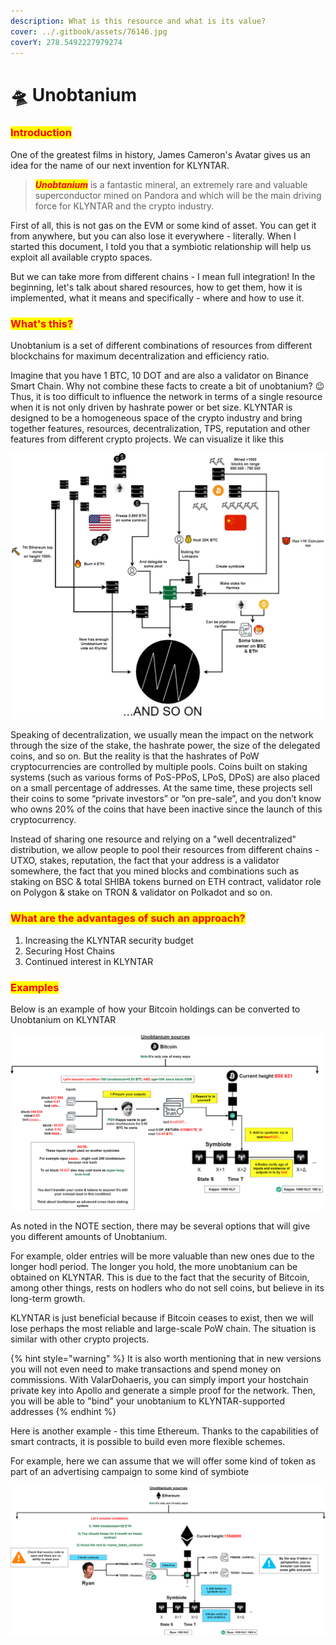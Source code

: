 ```yaml
---
description: What is this resource and what is its value?
cover: ../.gitbook/assets/76146.jpg
coverY: 278.5492227979274
---
```


# 🛸 Unobtanium

### <mark style="color:red;">Introduction</mark>

One of the greatest films in history, James Cameron's Avatar gives us an idea for the name of our next invention for KLYNTAR.

> _<mark style="color:red;">**Unobtanium**</mark>_ is a fantastic mineral, an extremely rare and valuable superconductor mined on Pandora and which will be the main driving force for KLYNTAR and the crypto industry.

First of all, this is not gas on the EVM or some kind of asset. You can get it from anywhere, but you can also lose it everywhere - literally. When I started this document, I told you that a symbiotic relationship will help us exploit all available crypto spaces.

But we can take more from different chains - I mean full integration! In the beginning, let's talk about shared resources, how to get them, how it is implemented, what it means and specifically - where and how to use it.

### <mark style="color:red;">**What's this?**</mark>

Unobtanium is a set of different combinations of resources from different blockchains for maximum decentralization and efficiency ratio.

Imagine that you have 1 BTC, 10 DOT and are also a validator on Binance Smart Chain. Why not combine these facts to create a bit of unobtanium? 😉 Thus, it is too difficult to influence the network in terms of a single resource when it is not only driven by hashrate power or bet size. KLYNTAR is designed to be a homogeneous space of the crypto industry and bring together features, resources, decentralization, TPS, reputation and other features from different crypto projects. We can visualize it like this

![](<../.gitbook/assets/image (13) (1).png>)

Speaking of decentralization, we usually mean the impact on the network through the size of the stake, the hashrate power, the size of the delegated coins, and so on. But the reality is that the hashrates of PoW cryptocurrencies are controlled by multiple pools. Coins built on staking systems (such as various forms of PoS-PPoS, LPoS, DPoS) are also placed on a small percentage of addresses. At the same time, these projects sell their coins to some “private investors” or “on pre-sale”, and you don’t know who owns 20% of the coins that have been inactive since the launch of this cryptocurrency.

Instead of sharing one resource and relying on a "well decentralized" distribution, we allow people to pool their resources from different chains - UTXO, stakes, reputation, the fact that your address is a validator somewhere, the fact that you mined blocks and combinations such as staking on BSC & total SHIBA tokens burned on ETH contract, validator role on Polygon & stake on TRON & validator on Polkadot and so on.

### <mark style="color:red;">**What are the advantages of such an approach?**</mark>

1. Increasing the KLYNTAR security budget
2. Securing Host Chains
3. Continued interest in KLYNTAR

### <mark style="color:red;">**Examples**</mark>

Below is an example of how your Bitcoin holdings can be converted to Unobtanium on KLYNTAR

![](<../.gitbook/assets/image (17) (1).png>)

As noted in the NOTE section, there may be several options that will give you different amounts of Unobtanium.

For example, older entries will be more valuable than new ones due to the longer hodl period. The longer you hold, the more unobtanium can be obtained on KLYNTAR. This is due to the fact that the security of Bitcoin, among other things, rests on hodlers who do not sell coins, but believe in its long-term growth.

KLYNTAR is just beneficial because if Bitcoin ceases to exist, then we will lose perhaps the most reliable and large-scale PoW chain. The situation is similar with other crypto projects.

{% hint style="warning" %}
It is also worth mentioning that in new versions you will not even need to make transactions and spend money on commissions. With ValarDohaeris, you can simply import your hostchain private key into Apollo and generate a simple proof for the network. Then, you will be able to "bind" your unobtanium to KLYNTAR-supported addresses
{% endhint %}

Here is another example - this time Ethereum. Thanks to the capabilities of smart contracts, it is possible to build even more flexible schemes.

For example, here we can assume that we will offer some kind of token as part of an advertising campaign to some kind of symbiote

![](<../.gitbook/assets/image (10).png>)
